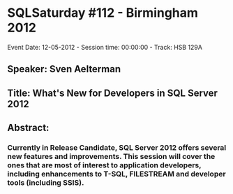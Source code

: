 # SQLSaturday #112 - Birmingham 2012
Event Date: 12-05-2012 - Session time: 00:00:00 - Track: HSB 129A
## Speaker: Sven Aelterman
## Title: What's New for Developers in SQL Server 2012
## Abstract:
### Currently in Release Candidate, SQL Server 2012 offers several new features and improvements. This session will cover the ones that are most of interest to application developers, including enhancements to T-SQL, FILESTREAM and developer tools (including SSIS).
